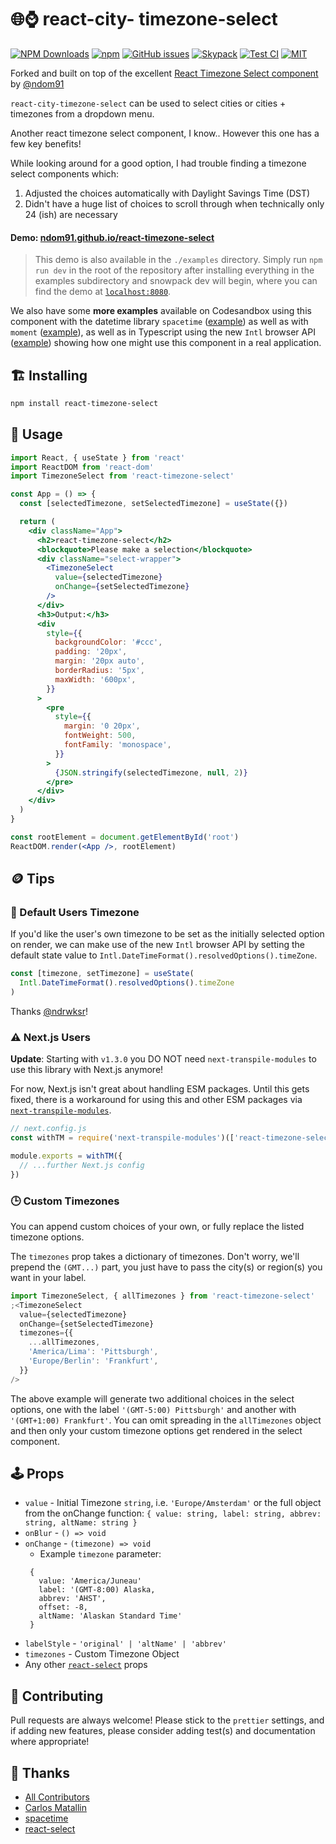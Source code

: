 # 🌐⌚ react-city- timezone-select

[![NPM Downloads](https://img.shields.io/npm/dm/react-city-timezone-select?style=flat-square)]()
[![npm](https://img.shields.io/npm/v/react-city-timezone-select?style=flat-square)]()
[![GitHub issues](https://img.shields.io/github/issues/aar2dee2/react-city-timezone-select?style=flat-square)]()
[![Skypack](https://img.shields.io/badge/%3C%2F%3E-TypeScript-%230074c1.svg?style=flat-square)]()
[![Test CI](https://badgen.net/github/checks/ndom91/react-city-timezone-select/main?style=flat-square&label=tests)]()
[![MIT](https://badgen.net/badge/license/MIT/blue?style=flat-square)]()

Forked and built on top of the excellent [React Timezone Select component](https://github.com/ndom91/react-timezone-select) by [@ndom91](https://github.com/ndom91)

`react-city-timezone-select` can be used to select cities or cities + timezones from a dropdown menu.

Another react timezone select component, I know.. However this one has a few key benefits!

While looking around for a good option, I had trouble finding a timezone select components which:

1. Adjusted the choices automatically with Daylight Savings Time (DST)
2. Didn't have a huge list of choices to scroll through when technically only 24 (ish) are necessary

#### Demo: [ndom91.github.io/react-timezone-select](https://ndom91.github.io/react-timezone-select/)

> This demo is also available in the `./examples` directory. Simply run `npm run dev` in the root of the repository after installing everything in the examples subdirectory and snowpack dev will begin, where you can find the demo at [`localhost:8080`](http://localhost:8080).

We also have some **more examples** available on Codesandbox using this component with the datetime library `spacetime` ([example](https://codesandbox.io/s/react-timezone-select-usage-z37hf)) as well as with `moment` ([example](https://codesandbox.io/s/react-timezone-select-usage-moment-5n6vn)), as well as in Typescript using the new `Intl` browser API ([example](https://codesandbox.io/s/react-timezone-select-typescript-8lsv3?file=/src/App.tsx)) showing how one might use this component in a real application.

## 🏗️ Installing

```bash
npm install react-timezone-select
```

## 🔭 Usage

```jsx
import React, { useState } from 'react'
import ReactDOM from 'react-dom'
import TimezoneSelect from 'react-timezone-select'

const App = () => {
  const [selectedTimezone, setSelectedTimezone] = useState({})

  return (
    <div className="App">
      <h2>react-timezone-select</h2>
      <blockquote>Please make a selection</blockquote>
      <div className="select-wrapper">
        <TimezoneSelect
          value={selectedTimezone}
          onChange={setSelectedTimezone}
        />
      </div>
      <h3>Output:</h3>
      <div
        style={{
          backgroundColor: '#ccc',
          padding: '20px',
          margin: '20px auto',
          borderRadius: '5px',
          maxWidth: '600px',
        }}
      >
        <pre
          style={{
            margin: '0 20px',
            fontWeight: 500,
            fontFamily: 'monospace',
          }}
        >
          {JSON.stringify(selectedTimezone, null, 2)}
        </pre>
      </div>
    </div>
  )
}

const rootElement = document.getElementById('root')
ReactDOM.render(<App />, rootElement)
```

## 🪙 Tips

### 👤 Default Users Timezone

If you'd like the user's own timezone to be set as the initially selected option on render, we can make use of the new `Intl` browser API by setting the default state value to `Intl.DateTimeFormat().resolvedOptions().timeZone`.

```jsx
const [timezone, setTimezone] = useState(
  Intl.DateTimeFormat().resolvedOptions().timeZone
)
```

Thanks [@ndrwksr](https://github.com/ndom91/react-timezone-select/issues/25)!

### ⚠ Next.js Users

**Update**: Starting with `v1.3.0` you DO NOT need `next-transpile-modules` to use this library with Next.js anymore!

For now, Next.js isn't great about handling ESM packages. Until this gets fixed, there is a workaround for using this and other ESM packages via [`next-transpile-modules`](https://www.npmjs.com/package/next-transpile-modules).

```js
// next.config.js
const withTM = require('next-transpile-modules')(['react-timezone-select'])

module.exports = withTM({
  // ...further Next.js config
})
```

### 🕒 Custom Timezones

You can append custom choices of your own, or fully replace the listed timezone options.

The `timezones` prop takes a dictionary of timezones. Don't worry, we'll prepend the `(GMT...)` part, you just have to pass the city(s) or region(s) you want in your label.

```jsx
import TimezoneSelect, { allTimezones } from 'react-timezone-select'
;<TimezoneSelect
  value={selectedTimezone}
  onChange={setSelectedTimezone}
  timezones={{
    ...allTimezones,
    'America/Lima': 'Pittsburgh',
    'Europe/Berlin': 'Frankfurt',
  }}
/>
```

The above example will generate two additional choices in the select options, one with the label `'(GMT-5:00) Pittsburgh'` and another with `'(GMT+1:00) Frankfurt'`. You can omit spreading in the `allTimezones` object and then only your custom timezone options get rendered in the select component.

## 🕹️ Props

- `value` - Initial Timezone `string`, i.e. `'Europe/Amsterdam'` or the full object from the onChange function: `{ value: string, label: string, abbrev: string, altName: string }`
- `onBlur` - `() => void`
- `onChange` - `(timezone) => void`
  - Example `timezone` parameter:
  ```
   {
     value: 'America/Juneau'
     label: '(GMT-8:00) Alaska,
     abbrev: 'AHST',
     offset: -8,
     altName: 'Alaskan Standard Time'
   }
  ```
- `labelStyle` - `'original' | 'altName' | 'abbrev'`
- `timezones` - Custom Timezone Object
- Any other [`react-select`](https://github.com/jedwatson/react-select#props) props

## 🚧 Contributing

Pull requests are always welcome! Please stick to the `prettier` settings, and if adding new features, please consider adding test(s) and documentation where appropriate!

## 🙏 Thanks

- [All Contributors](https://github.com/ndom91/react-timezone-select/graphs/contributors)
- [Carlos Matallin](https://github.com/matallo/)
- [spacetime](https://github.com/spencermountain/spacetime)
- [react-select](https://react-select.com)
